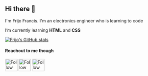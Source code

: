 ## Hi there 👋

I'm Frijo Francis. I'm an electronics engineer who is learning to code

I’m currently learning **HTML** and **CSS**

[![Frijo's GitHub stats](https://github-readme-stats.vercel.app/api?username=frijofrancis)](https://github.com/frijofrancis/github-readme-stats)

#### Reachout to me though 
[<img src="https://raw.githubusercontent.com/Raymo111/Raymo111/master/socials/linkedin.png" height="40em" align="center" alt="Follow Raymo111 on LinkedIn" title="Follow Raymo111 on LinkedIn"/>](https://www.linkedin.com/in/frijo-francis/)
[<img src="https://raw.githubusercontent.com/Raymo111/Raymo111/master/socials/twitter.svg" height="40em" align="center" alt="Follow Raym0111 on Twitter" title="Follow Raymo111 on Twitter"/>](https://twitter.com/Raym0111)
[<img src="https://raw.githubusercontent.com/Raymo111/Raymo111/master/socials/instagram.svg" height="40em" align="center" alt="Follow Raymo111 on Instagram" title="Follow Raymo111 on Instagram"/>](https://www.instagram.com/fri_jo/)